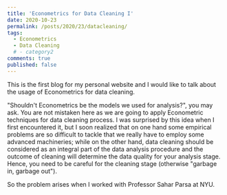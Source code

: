 ```yaml
---
title: 'Econometrics for Data Cleaning I'
date: 2020-10-23
permalink: /posts/2020/23/datacleaning/
tags:
  - Econometrics
  - Data Cleaning
  # - category2
comments: true
published: false
---
```


This is the first blog for my personal website and
I would like to talk about the usage of Econometrics
for data cleaning.

"Shouldn't Econometrics be the models we used for analysis?",
you may ask.
You are not mistaken here as we are going to apply
Econometric techniques for data cleaning process.
I was surprised by this idea when I first encountered it,
but I soon realized that on one hand some empirical problems are so difficult
to tackle that we really have to employ some advanced machineries;
while on the other hand, data cleaning should be considered
as an integral part of the data analysis procedure
and the outcome of cleaning will determine the data quality
for your analysis stage.
Hence, you need to be careful for the cleaning stage
(otherwise "garbage in, garbage out").

So the problem arises when I worked with Professor Sahar Parsa at NYU.
